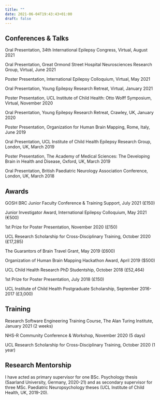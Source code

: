 ```yaml
---
title: ""
date: 2021-06-04T19:43:43+01:00
draft: false
---
```


## Conferences & Talks
Oral Presentation, 34th International Epilepsy Congress, Virtual, August 2021

Oral Presentation, Great Ormond Street Hospital Neurosciences Research Group, Virtual, June 2021

Poster Presentation, International Epilepsy Colloquium, Virtual, May 2021

Oral Presentation, Young Epilepsy Research Retreat, Virtual, January 2021

Poster Presentation, UCL Institute of Child Health: Otto Wolff Symposium, Virtual, November 2020

Oral Presentation, Young Epilepsy Research Retreat, Crawley, UK, January 2020

Poster Presentation, Organization for Human Brain Mapping, Rome, Italy, June 2019

Oral Presentation, UCL Institute of Child Health Epilepsy Research Group, London, UK, March 2019

Poster Presentation, The Academy of Medical Sciences: The Developing Brain in Health and Disease, Oxford, UK, March 2019

Oral Presentation, British Paediatric Neurology Association Conference, London, UK, March 2018

## Awards
GOSH BRC Junior Faculty Conference & Training Support, July 2021 (£150)

Junior Investigator Award, International Epilepsy Colloquium, May 2021 (€500)

1st Prize for Poster Presentation, November 2020 (£150)

UCL Research Scholarship for Cross-Disciplinary Training, October 2020 (£17,285)

The Guarantors of Brain Travel Grant, May 2019 (£600)

Organization of Human Brain Mapping Hackathon Award, April 2019 ($500)

UCL Child Health Research PhD Studentship, October 2018 (£52,464)

1st Prize for Poster Presentation, July 2018 (£150)

UCL Institute of Child Health Postgraduate Scholarship, September 2016-2017 (£3,000)

## Training
Research Software Engineering Training Course, The Alan Turing Institute, January 2021 (2 weeks)

NHS-R Community Conference & Workshop, November 2020 (5 days)

UCL Research Scholarship for Cross-Disciplinary Training, October 2020 (1 year)

## Research Mentorship
I have acted as primary supervisor for one BSc. Psychology thesis (Saarland University, Germany, 2020-21) and as secondary supervisor for three MSc. Paediatric Neuropsychology theses (UCL Institute of Child Health, UK, 2019-20).

